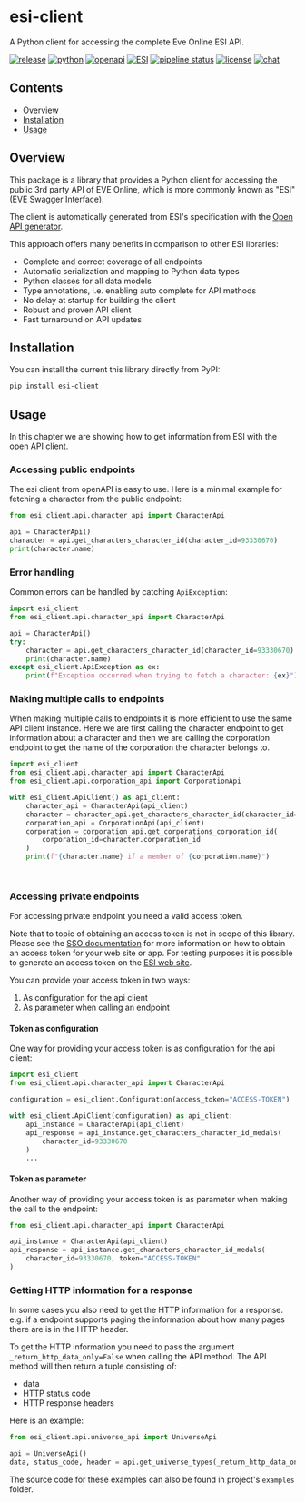# esi-client

A Python client for accessing the complete Eve Online ESI API.

[![release](https://img.shields.io/pypi/v/esi-client?label=release)](https://pypi.org/project/esi-client/)
[![python](https://img.shields.io/pypi/pyversions/esi-client)](https://pypi.org/project/esi-client/)
[![openapi](https://img.shields.io/badge/openapigen-6.6.0_SNAPSHOT-blue)](https://esi.evetech.net/ui/)
[![ESI](https://img.shields.io/badge/ESI-1.17-blue)](https://esi.evetech.net/ui/)
[![pipeline status](https://gitlab.com/ErikKalkoken/esi-client-generator/badges/main/pipeline.svg)](https://gitlab.com/ErikKalkoken/esi-client-generator/-/commits/main)
[![license](https://img.shields.io/badge/license-MIT-green)](https://gitlab.com/ErikKalkoken/esi-client/-/blob/master/LICENSE)
[![chat](https://img.shields.io/discord/790364535294132234)](https://discord.gg/zmh52wnfvM)

## Contents

- [Overview](#overview)
- [Installation](#installation)
- [Usage](#usage)

## Overview

This package is a library that provides a Python client for accessing the public 3rd party API of EVE Online, which is more commonly known as "ESI" (EVE Swagger Interface).

The client is automatically generated from ESI's specification with the [Open API generator](https://openapi-generator.tech/).

This approach offers many benefits in comparison to other ESI libraries:

- Complete and correct coverage of all endpoints
- Automatic serialization and mapping to Python data types
- Python classes for all data models
- Type annotations, i.e. enabling auto complete for API methods
- No delay at startup for building the client
- Robust and proven API client
- Fast turnaround on API updates

## Installation

You can install the current this library directly from PyPI:

```sh
pip install esi-client
```

## Usage

In this chapter we are showing how to get information from ESI with the open API client.

### Accessing public endpoints

The esi client from openAPI is easy to use. Here is a minimal example for fetching a character from the public endpoint:

```python
from esi_client.api.character_api import CharacterApi

api = CharacterApi()
character = api.get_characters_character_id(character_id=93330670)
print(character.name)
```

### Error handling

Common errors can be handled by catching `ApiException`:

```python
import esi_client
from esi_client.api.character_api import CharacterApi

api = CharacterApi()
try:
    character = api.get_characters_character_id(character_id=93330670)
    print(character.name)
except esi_client.ApiException as ex:
    print(f"Exception occurred when trying to fetch a character: {ex}")
```

### Making multiple calls to endpoints

When making multiple calls to endpoints it is more efficient to use the same API client instance. Here we are first calling the character endpoint to get information about a character and then we are calling the corporation endpoint to get the name of the corporation the character belongs to.

```python
import esi_client
from esi_client.api.character_api import CharacterApi
from esi_client.api.corporation_api import CorporationApi

with esi_client.ApiClient() as api_client:
    character_api = CharacterApi(api_client)
    character = character_api.get_characters_character_id(character_id=93330670)
    corporation_api = CorporationApi(api_client)
    corporation = corporation_api.get_corporations_corporation_id(
        corporation_id=character.corporation_id
    )
    print(f"{character.name} if a member of {corporation.name}")

    
```

### Accessing private endpoints

For accessing private endpoint you need a valid access token.

Note that to topic of obtaining an access token is not in scope of this library. Please see the [SSO documentation](https://docs.esi.evetech.net/docs/sso/) for more information on how to obtain an access token for your web site or app. For testing purposes it is possible to generate an access token on the [ESI web site](https://esi.evetech.net/ui/).

You can provide your access token in two ways:

1. As configuration for the api client
2. As parameter when calling an endpoint

#### Token as configuration

One way for providing your access token is as configuration for the api client:

```python
import esi_client
from esi_client.api.character_api import CharacterApi

configuration = esi_client.Configuration(access_token="ACCESS-TOKEN")

with esi_client.ApiClient(configuration) as api_client:
    api_instance = CharacterApi(api_client)
    api_response = api_instance.get_characters_character_id_medals(
        character_id=93330670
    )
    ...
```

#### Token as parameter

Another way of providing your access token is as parameter when making the call to the endpoint:

```python
from esi_client.api.character_api import CharacterApi

api_instance = CharacterApi(api_client)
api_response = api_instance.get_characters_character_id_medals(
    character_id=93330670, token="ACCESS-TOKEN"
)
```

### Getting HTTP information for a response

In some cases you also need to get the HTTP information for a response. e.g. if a endpoint supports paging the information about how many pages there are is in the HTTP header.

To get the HTTP information you need to pass the argument `_return_http_data_only=False` when calling the API method. The API method will then return a tuple consisting of:

- data
- HTTP status code
- HTTP response headers

Here is an example:

```python
from esi_client.api.universe_api import UniverseApi

api = UniverseApi()
data, status_code, header = api.get_universe_types(_return_http_data_only=False)
```

The source code for these examples can also be found in project's `examples` folder.
